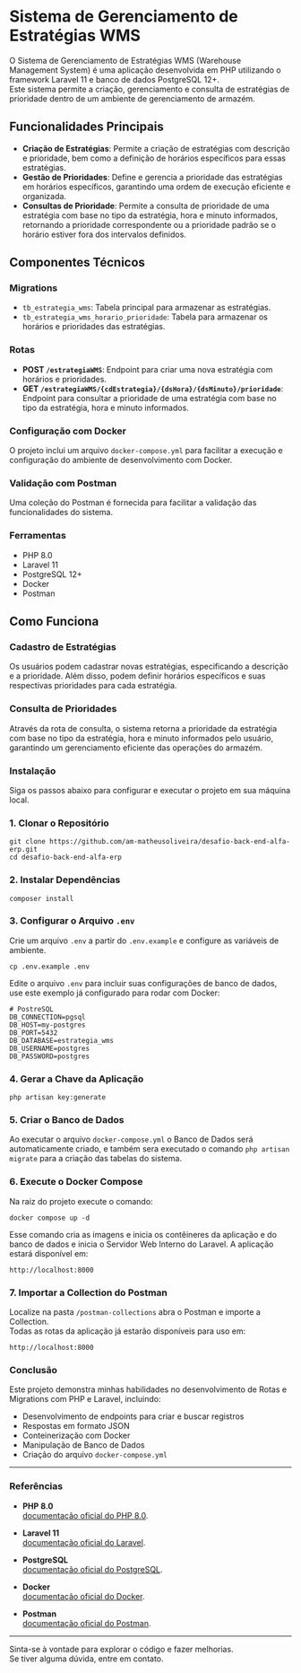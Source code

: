 # Sistema de Gerenciamento de Estratégias WMS

O Sistema de Gerenciamento de Estratégias WMS (Warehouse Management System) é uma aplicação desenvolvida em PHP utilizando o framework Laravel 11 e banco de dados PostgreSQL 12+.<br /> 
Este sistema permite a criação, gerenciamento e consulta de estratégias de prioridade dentro de um ambiente de gerenciamento de armazém.

## Funcionalidades Principais

- **Criação de Estratégias**: Permite a criação de estratégias com descrição e prioridade, bem como a definição de horários específicos para essas estratégias.
- **Gestão de Prioridades**: Define e gerencia a prioridade das estratégias em horários específicos, garantindo uma ordem de execução eficiente e organizada.
- **Consultas de Prioridade**: Permite a consulta de prioridade de uma estratégia com base no tipo da estratégia, hora e minuto informados, retornando a prioridade correspondente ou a prioridade padrão se o horário estiver fora dos intervalos definidos.

## Componentes Técnicos

### Migrations

- `tb_estrategia_wms`: Tabela principal para armazenar as estratégias.
- `tb_estrategia_wms_horario_prioridade`: Tabela para armazenar os horários e prioridades das estratégias.

### Rotas
- **POST `/estrategiaWMS`**: Endpoint para criar uma nova estratégia com horários e prioridades.
- **GET `/estrategiaWMS/{cdEstrategia}/{dsHora}/{dsMinuto}/prioridade`**: Endpoint para consultar a prioridade de uma estratégia com base no tipo da estratégia, hora e minuto informados.

### Configuração com Docker
O projeto inclui um arquivo `docker-compose.yml` para facilitar a execução e configuração do ambiente de desenvolvimento com Docker.

### Validação com Postman
Uma coleção do Postman é fornecida para facilitar a validação das funcionalidades do sistema.

### Ferramentas
* PHP 8.0
* Laravel 11
* PostgreSQL 12+
* Docker
* Postman

## Como Funciona

### Cadastro de Estratégias
Os usuários podem cadastrar novas estratégias, especificando a descrição e a prioridade. Além disso, podem definir horários específicos e suas respectivas prioridades para cada estratégia.

### Consulta de Prioridades
Através da rota de consulta, o sistema retorna a prioridade da estratégia com base no tipo da estratégia, hora e minuto informados pelo usuário, garantindo um gerenciamento eficiente das operações do armazém.

### Instalação
Siga os passos abaixo para configurar e executar o projeto em sua máquina local.

### 1. Clonar o Repositório
```
git clone https://github.com/am-matheusoliveira/desafio-back-end-alfa-erp.git
cd desafio-back-end-alfa-erp
```

### 2. Instalar Dependências
```
composer install
```

### 3. Configurar o Arquivo `.env`
Crie um arquivo `.env` a partir do `.env.example` e configure as variáveis de ambiente.</br>
```
cp .env.example .env
```
Edite o arquivo `.env` para incluir suas configurações de banco de dados, use este exemplo já configurado para rodar com Docker:
```
# PostreSQL
DB_CONNECTION=pgsql
DB_HOST=my-postgres
DB_PORT=5432
DB_DATABASE=estrategia_wms
DB_USERNAME=postgres
DB_PASSWORD=postgres
```

### 4. Gerar a Chave da Aplicação
```
php artisan key:generate
```

### 5. Criar o Banco de Dados
Ao executar o arquivo `docker-compose.yml` o Banco de Dados será automaticamente criado, e também sera executado o comando `php artisan migrate` para a criação das tabelas do sistema.<br>

### 6. Execute o Docker Compose
Na raiz do projeto execute o comando:
```
docker compose up -d
```
Esse comando cria as imagens e inicia os contêineres da aplicação e do banco de dados e inicia o Servidor Web Interno do Laravel. A aplicação estará disponível em:
```
http://localhost:8000
```

### 7. Importar a Collection do Postman
Localize na pasta `/postman-collections` abra o Postman e importe a Collection.<br>
Todas as rotas da aplicação já estarão disponíveis para uso em:
```
http://localhost:8000
```

### Conclusão
Este projeto demonstra minhas habilidades no desenvolvimento de Rotas e Migrations com PHP e Laravel, incluindo:
* Desenvolvimento de endpoints para criar e buscar registros
* Respostas em formato JSON
* Conteinerização com Docker
* Manipulação de Banco de Dados
* Criação do arquivo `docker-compose.yml`
---

### Referências

- **PHP 8.0**  
  [documentação oficial do PHP 8.0](https://www.php.net/releases/8.0/).

- **Laravel 11**  
  [documentação oficial do Laravel](https://laravel.com/docs).

- **PostgreSQL**  
  [documentação oficial do PostgreSQL](https://www.postgresql.org/docs/).

- **Docker**  
  [documentação oficial do Docker](https://docs.docker.com/).

- **Postman**  
  [documentação oficial do Postman](https://learning.postman.com/docs/getting-started/introduction/).
  
---
Sinta-se à vontade para explorar o código e fazer melhorias.<br>
Se tiver alguma dúvida, entre em contato.
